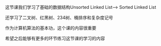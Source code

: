 这节课我们学习了基础的数据结构Unsorted Linked List--> Sorted Linked List

还学习了二叉树、红黑树、234树、桶排序和复杂度记号

作为计算机算法的基本功，这个课的内容很重要

希望之后能够有更多的环节练习这节课的学习的内容